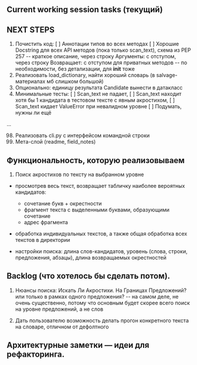 ## Current working session tasks (текущий)



## NEXT STEPS
1. Почистить код:
    [ ] Аннотации типов во всех методах
    [ ] Хорошие Docstring для всех API методов (пока только scan_text), схема из PEP 257 --
        краткое описание, через строку Аргументы: с отступом, через строку Возвращает: с отступом
        для приватных методов -- по необходимости, без детализации, для __init__ тоже
2. Реализовать load_dictionary, найти хороший словарь (в salvage-материалах мб слишком большой)
3. Опционально: единицу результата Candidate вынести в датакласс
4. Минимальные тесты:
    [ ] Scan_text не падает,
    [ ] Scan_text находит хотя бы 1 кандидата в тестовом тексте с явным акростихом,
    [ ] Scan_text кидает ValueError при невалидном уровне
    [ ] Подумать, нужны ли ещё

...

98. Реализовать cli.py с интерфейсом командной строки
99. Мета-слой (readme, field_notes)



## Функциональность, которую реализовываем
1. Поиск акростихов по тексту на выбранном уровне
- просмотрев весь текст, возвращает табличку наиболее вероятных кандидатов: 
    - сочетание букв + окрестности
    - фрагмент текста с выделенными буквами, образующими сочетание
    - адрес фрагмента

- обработка индивидуальных текстов, а также общая обработка всех текстов в директории  

- настройки поиска: длина слов-кандидатов, уровень (слова, строки, предложения, абзацы), длина возвращаемых окрестностей




## Backlog (что хотелось бы сделать потом).

1. Нюансы поиска: Искать Ли Акростихи. На Границах Предложений? или только в рамках одного предложения? -- на самом деле, не очень существенно, потому что основным будет скорее всего поиск на уровне предложений, а не слов  

2. Дать пользователю возможность делать прогон конкретного текста на словаре, отличном от дефолтного


## Архитектурные заметки — идеи для рефакторинга.

